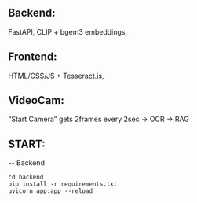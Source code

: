 ## Backend: 
FastAPI, CLIP + bgem3 embeddings, 

## Frontend: 
HTML/CSS/JS + Tesseract.js,

## VideoCam: 
“Start Camera” gets 2frames every 2sec -> OCR -> RAG


## START:
-- Backend
```
cd backend
pip install -r requirements.txt
uvicorn app:app --reload
```